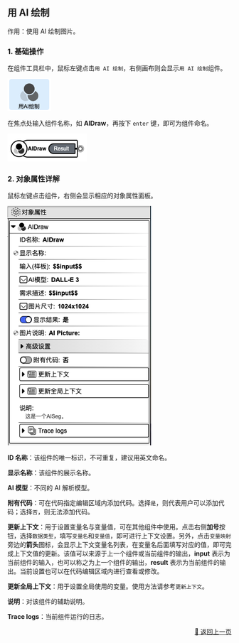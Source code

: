 ## 用 AI 绘制

作用：使用 AI 绘制图片。

### 1. 基础操作

在组件工具栏中，鼠标左键点击`用 AI 绘制`，右侧画布则会显示`用 AI 绘制`组件。

<p><img src="../../../assets/ai_draw1_component_cn.jpg" alt="ai_draw1" /></p>

在焦点处输入组件名称，如 **AIDraw**，再按下 `enter` 键，即可为组件命名。

<p><img src="../../../assets/ai_draw2_component_cn.jpg" alt="ai_draw2" /></p>

### 2. 对象属性详解

鼠标左键点击组件，右侧会显示相应的对象属性面板。

<p><img src="../../../assets/ai_draw3_component_cn.jpg" alt="ai_draw3" /></p>

**ID 名称**：该组件的唯一标识，不可重复，建议用英文命名。

**显示名称**：该组件的展示名称。

<!-- **输入（样板）**： -->

**AI 模型**：不同的 AI 解析模型。

<!-- **需求描述**： 。

**图片尺寸**： 。

**显示结果**： 。

**图片说明**： 。 -->

**附有代码**：可在代码指定编辑区域内添加代码。选择`是`，则代表用户可以添加代码；选择`否`，则无法添加代码。

**更新上下文**：用于设置变量名与变量值，可在其他组件中使用。点击右侧**加号**按钮，选择`数据类型`，填写`变量名`和`变量值`，即可进行上下文设置。另外，点击`变量映射`旁边的**箭头**图标，会显示上下文变量名列表，在变量名后面填写对应的值，即可完成上下文值的更新。该值可以来源于上一个组件或当前组件的输出，**input** 表示为当前组件的输入，也可以称之为上一个组件的输出，**result** 表示为当前组件的输出。当前设置也可以在代码编辑区域内进行查看或修改。

**更新全局上下文**：用于设置全局使用的变量。使用方法请参考`更新上下文`。

**说明**：对该组件的辅助说明。

**Trace logs**：当前组件运行的日志。

<p align="right" >
  <a href="../../components/AI_call/index-zh_CN.md">
    🔗 返回上一页
  </a>
</p>
